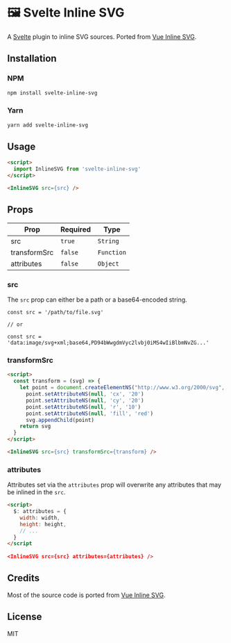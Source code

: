 # 🖼️ Svelte Inline SVG

A [Svelte](https://github.com/sveltejs/svelte) plugin to inline SVG sources. Ported from [Vue Inline SVG](https://github.com/shrpne/vue-inline-svg).

## Installation

### NPM
``` bash
npm install svelte-inline-svg
```

### Yarn
``` bash
yarn add svelte-inline-svg
```

## Usage
``` html
<script>
  import InlineSVG from 'svelte-inline-svg'
</script>

<InlineSVG src={src} />
```

## Props

| Prop         | Required | Type       |
| ------------ | -------- | ---------- |
| src          | `true`   | `String`   |
| transformSrc | `false`  | `Function` |
| attributes   | `false`  | `Object`   |

### src
The `src` prop can either be a path or a base64-encoded string. 

```
const src = '/path/to/file.svg'

// or

const src = 'data:image/svg+xml;base64,PD94bWwgdmVyc2lvbj0iMS4wIiBlbmNvZG...'
```

### transformSrc
``` html
<script>
  const transform = (svg) => {
    let point = document.createElementNS("http://www.w3.org/2000/svg", 'circle')
      point.setAttributeNS(null, 'cx', '20')
      point.setAttributeNS(null, 'cy', '20')
      point.setAttributeNS(null, 'r', '10')
      point.setAttributeNS(null, 'fill', 'red')
      svg.appendChild(point)
    return svg
  }
</script>

<InlineSVG src={src} transformSrc={transform} />
```

### attributes
Attributes set via the `attributes` prop will overwrite any attributes that may be inlined in the `src`.

``` html
<script>
  $: attributes = {
    width: width,
    height: height,
    // ...
  }
</script
  
<InlineSVG src={src} attributes={attributes} />
```

## Credits
Most of the source code is ported from [Vue Inline SVG](https://github.com/shrpne/vue-inline-svg). 


## License
MIT
